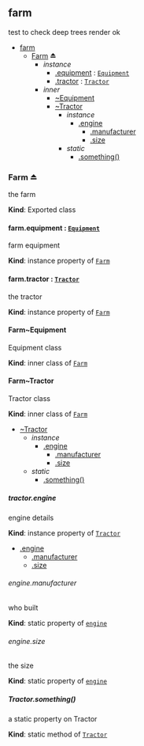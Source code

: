 <a name="module_farm"></a>

## farm
test to check deep trees render ok


* [farm](#module_farm)
    * [Farm](#exp_module_farm--Farm) ⏏
        * _instance_
            * [.equipment](#module_farm--Farm+equipment) : [<code>Equipment</code>](#module_farm--Farm..Equipment)
            * [.tractor](#module_farm--Farm..Equipment+tractor) : [<code>Tractor</code>](#module_farm--Farm..Tractor)
        * _inner_
            * [~Equipment](#module_farm--Farm..Equipment)
            * [~Tractor](#module_farm--Farm..Tractor)
                * _instance_
                    * [.engine](#module_farm--Farm..Tractor+engine)
                        * [.manufacturer](#module_farm--Farm..Tractor+engine.manufacturer)
                        * [.size](#module_farm--Farm..Tractor+engine.size)
                * _static_
                    * [.something()](#module_farm--Farm..Tractor.something)

<a name="exp_module_farm--Farm"></a>

### Farm ⏏
the farm

**Kind**: Exported class  
<a name="module_farm--Farm+equipment"></a>

#### farm.equipment : [<code>Equipment</code>](#module_farm--Farm..Equipment)
farm equipment

**Kind**: instance property of [<code>Farm</code>](#exp_module_farm--Farm)  
<a name="module_farm--Farm..Equipment+tractor"></a>

#### farm.tractor : [<code>Tractor</code>](#module_farm--Farm..Tractor)
the tractor

**Kind**: instance property of [<code>Farm</code>](#exp_module_farm--Farm)  
<a name="module_farm--Farm..Equipment"></a>

#### Farm~Equipment
Equipment class

**Kind**: inner class of [<code>Farm</code>](#exp_module_farm--Farm)  
<a name="module_farm--Farm..Tractor"></a>

#### Farm~Tractor
Tractor class

**Kind**: inner class of [<code>Farm</code>](#exp_module_farm--Farm)  

* [~Tractor](#module_farm--Farm..Tractor)
    * _instance_
        * [.engine](#module_farm--Farm..Tractor+engine)
            * [.manufacturer](#module_farm--Farm..Tractor+engine.manufacturer)
            * [.size](#module_farm--Farm..Tractor+engine.size)
    * _static_
        * [.something()](#module_farm--Farm..Tractor.something)

<a name="module_farm--Farm..Tractor+engine"></a>

##### tractor.engine
engine details

**Kind**: instance property of [<code>Tractor</code>](#module_farm--Farm..Tractor)  

* [.engine](#module_farm--Farm..Tractor+engine)
    * [.manufacturer](#module_farm--Farm..Tractor+engine.manufacturer)
    * [.size](#module_farm--Farm..Tractor+engine.size)

<a name="module_farm--Farm..Tractor+engine.manufacturer"></a>

###### engine.manufacturer
who built

**Kind**: static property of [<code>engine</code>](#module_farm--Farm..Tractor+engine)  
<a name="module_farm--Farm..Tractor+engine.size"></a>

###### engine.size
the size

**Kind**: static property of [<code>engine</code>](#module_farm--Farm..Tractor+engine)  
<a name="module_farm--Farm..Tractor.something"></a>

##### Tractor.something()
a static property on Tractor

**Kind**: static method of [<code>Tractor</code>](#module_farm--Farm..Tractor)  
